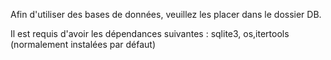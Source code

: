 Afin d'utiliser des bases de données, veuillez les placer dans le dossier DB.

Il est requis d'avoir les dépendances suivantes : sqlite3, os,itertools (normalement instalées par défaut)